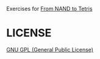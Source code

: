 Exercises for [From NAND to Tetris](http://www.nand2tetris.org/)

# LICENSE
[GNU GPL (General Public License)](http://www.gnu.org/copyleft/gpl.html)
